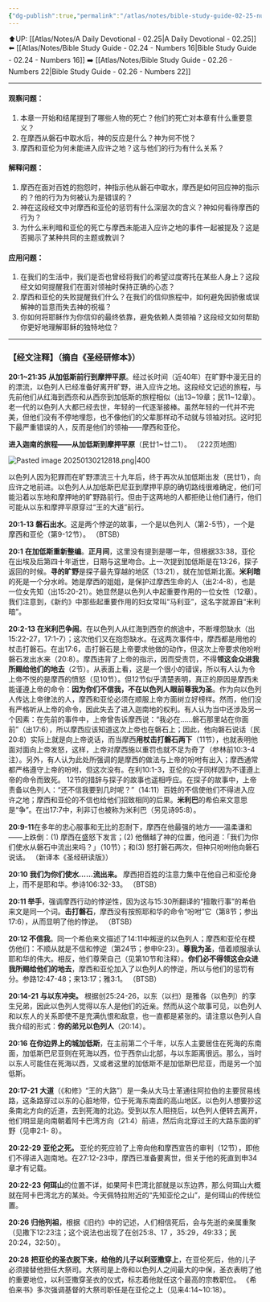 ```yaml
---
{"dg-publish":true,"permalink":"/atlas/notes/bible-study-guide-02-25-numbers-20/","noteIcon":""}
---
```


⬆️UP: [[Atlas/Notes/A Daily Devotional - 02.25\|A Daily Devotional - 02.25]]
⬅️ [[Atlas/Notes/Bible Study Guide - 02.24 - Numbers 16\|Bible Study Guide - 02.24 - Numbers 16]]
➡️ [[Atlas/Notes/Bible Study Guide - 02.26 - Numbers 22\|Bible Study Guide - 02.26 - Numbers 22]] 

---

#### 观察问题：

1. 本章一开始和结尾提到了哪些人物的死亡？他们的死亡对本章有什么重要意义？
2. 在摩西从磐石中取水后，神的反应是什么？神为何不悦？
3. 摩西和亚伦为何未能进入应许之地？这与他们的行为有什么关系？

#### 解释问题：

1. 摩西在面对百姓的抱怨时，神指示他从磐石中取水，摩西是如何回应神的指示的？他的行为为何被认为是错误的？
2. 神在这段经文中对摩西和亚伦的惩罚有什么深层次的含义？神如何看待摩西的行为？
3. 为什么米利暗和亚伦的死亡与摩西未能进入应许之地的事件一起被提及？这是否揭示了某种共同的主题或教训？

#### 应用问题：

1. 在我们的生活中，我们是否也曾经将我们的希望过度寄托在某些人身上？这段经文如何提醒我们在面对领袖时保持正确的心态？
2. 摩西和亚伦的失败提醒我们什么？在我们的信仰旅程中，如何避免因骄傲或误解神的旨意而失去神的祝福？
3. 你如何将耶稣作为你信仰的最终依靠，避免依赖人类领袖？这段经文如何帮助你更好地理解耶稣的独特地位？

---
### 【经文注释】（摘自《圣经研修本》）

**20:1~21:35** **从加低斯前行到摩押平原**。经过长时间（近40年）在旷野中漫无目的的漂流，以色列人已经准备好离开旷野，进入应许之地。这段经文记述的旅程，与先前他们从红海到西奈和从西奈到加低斯的旅程相似（出13~19章；民11~12章）。老一代的以色列人大都已经去世，年轻的一代逐渐接棒。虽然年轻的一代并不完美，但他们没有不停地埋怨，也不像他们的父辈那样动不动就与领袖对抗。这时犯下最严重错误的人，反而是他们的领袖——摩西和亚伦。

**进入迦南的旅程——从加低斯到摩押平原**（民廿1~廿二1）。 （222页地图）

![Pasted image 20250130212818.png|400](/img/user/Atlas/Utilities/Images/Pasted%20image%2020250130212818.png)

以色列人因为犯罪而在旷野漂流三十九年后，终于再次从加低斯出发（民廿1），向应许之地前进。以色列人从加低斯巴尼亚到摩押平原的确切路线很难确定，他们可能沿着以东地和摩押地的旷野路前行。但由于这两地的人都拒绝让他们通行，他们可能从以东和摩押平原穿过“王的大道”前行。

**20:1-13 磐石出水**。这是两个悖逆的故事，一个是以色列人（第2-5节），一个是摩西和亚伦（第9-12节）。 （BTSB）

**20:1** **在加低斯重新整编**。**正月间**，这里没有提到是哪一年，但根据33:38，亚伦在出埃及后第四十年逝世，日期与这里吻合。上一次提到加低斯是在13:26，探子返回的时候。**寻的旷野**是探子最先穿越的地区（13:21），就在加低斯北面。**米利暗**的死是一个分水岭。她是摩西的姐姐，是保护过摩西生命的人（出2:4-8），也是一位女先知（出15:20-21）。她显然是以色列人中起重要作用的一位女性（12章）。我们注意到，《新约》中那些起重要作用的妇女常叫“马利亚”，这名字就源自“米利暗”。

**20:2-13 在米利巴争闹**。在以色列人从红海到西奈的旅途中，不断埋怨缺水（出15:22-27，17:1-7）；这次他们又在抱怨缺水。在这两次事件中，摩西都是用他的杖击打磐石。在出17:6，击打磐石是上帝要求他做的动作，但这次上帝要求他吩咐磐石发出水来（20:8）。摩西违背了上帝的指示，因而受责罚，不得**领这会众进我所赐给他们的地去**（2节）。从表面上看，这是一个很小的错误，所以有人认为令上帝不悦的是摩西的愤怒（见10节）。但12节似乎清楚表明，真正的原因是摩西未能谨遵上帝的命令：**因为你们不信我，不在以色列人眼前尊我为圣**。作为向以色列人传达上帝律法的人，摩西和亚伦必须在顺服上帝方面树立好榜样。然而，他们没有严格听从上帝的命令，因此失去了进入迦南地的权利。有人认为当中还涉及另一个因素：在先前的事件中，上帝曾告诉摩西说：“我必在……磐石那里站在你面前”（出17:6），所以摩西应该知道这次上帝也在磐石上；因此，他向磐石说话（民20:8）实际上就是向上帝说话，而当摩西**用杖击打磐石两下**（11节），也就表明他面对面向上帝发怒，这样，上帝对摩西施以重罚也就不足为奇了（参林前10:3-4注）。另外，有人认为此处所强调的是摩西的做法与上帝的吩咐有出入；摩西通常都严格遵守上帝的吩咐，但这次没有。在利10:1-3，亚伦的众子同样因为不谨遵上帝的命令而致死。 12节的措辞与探子的故事也遥相呼应。在探子的故事中，上帝责备以色列人：“还不信我要到几时呢？”（14:11）百姓的不信使他们不得进入应许之地；摩西和亚伦的不信也给他们招致相同的后果。**米利巴**的希伯来文意思是“争”。在出17:7中，利非订也被称为米利巴（另见诗95:8）。

**20:9-11**在多年的忠心服事和无比的忍耐下，摩西在他最强的地方——温柔谦和——上跌倒：(1) 摩西在盛怒下发言；(2) 他僭越了神的位置，他问道：「我们为你们使水从磐石中流出来吗？」（10节）；和(3) 怒打磐石两次，但神只吩咐他向磐石说话。 （新译本《圣经研读版》）

**20:10** **我们为你们使水……流出来。** 摩西把百姓的注意力集中在他自己和亚伦身上，而不是耶和华。参诗106:32-33。 （BTSB）

**20:11 举手**，强调摩西行动的悖逆性，因为这与15:30所翻译的“擅敢行事”的希伯来文是同一个词。**击打磐石**，摩西没有按照耶和华的命令“吩咐”它（第8节；参出17:6），从而显明了他的悖逆。 （BTSB）

**20:12 不信我**。同一个希伯来文描述了14:11中叛逆的以色列人；摩西和亚伦在模仿他们：不顺从就是不信和悖逆（第24节；参申9:23）。**尊我为圣**，借着顺服承认耶和华的伟大。相反，他们尊荣自己（见第10节和注释）。**你们必不得领这会众进我所赐给他们的地去**，摩西和亚伦加入了以色列人的悖逆，所以与他们的惩罚有分。参路12:47-48；来13:17；雅3:1。 （BTSB）

**20:14-21** **与以东冲突。** 根据创25:24-26，以东（以扫）是雅各（以色列）的孪生兄弟，因此以色列人觉得以东人是他们的近亲。然而从这个故事可见，以色列人和以东人的关系即使不是充满仇恨和敌意，也一直都是紧张的。请注意以色列人自我介绍的形式：**你的弟兄以色列人**（20:14）。

**20:16** **在你边界上的城加低斯**，在主前第二个千年，以东人主要居住在死海的东南面，加低斯巴尼亚则在死海以西，位于西奈山北部，与以东距离很远。那么，当时以东人可能住在死海以西，又或者这里的加低斯不是加低斯巴尼亚，而是另一个加低斯。

**20:17-21** **大道**（《和修》“王的大路”）是一条从大马士革通往阿拉伯的主要贸易线路，这条路穿过以东的心脏地带，位于死海东南面的高山地区。以色列人想要抄这条南北方向的近道，去到死海的北边。受到以东人阻挠后，以色列人便转去离开，他们明显是向南朝着阿卡巴湾方向（21:4）前进，然后向北穿过王的大路东面的旷野（见申2:1- 8）。

**20:22-29** **亚伦之死。** 亚伦的死应验了上帝向他和摩西宣告的审判（12节），即他们不得进入迦南地。在27:12-23中，摩西已准备要离世，但关于他的死直到申34章才有记载。

**20:22-23** **何珥山**的位置不详，如果阿卡巴湾北部就是以东边界，那么何珥山大概就在阿卡巴湾北方的某处。今天佩特拉附近的“先知亚伦之山”，是何珥山的传统位置。

**20:26** **归他列祖**，根据《旧约》中的记述，人们相信死后，会与先逝的亲属重聚（见撒下12:23注；这个说法也出现了在创25:8、17 ，35:29，49:33；民20:24，32:50）。

**20:28** **把亚伦的圣衣脱下来，给他的儿子以利亚撒穿上**，在亚伦死后，他的儿子必须接替他担任大祭司。大祭司是上帝和以色列人之间最大的中保，圣衣表明了他的重要地位，以利亚撒穿圣衣的仪式，标志着他就任这个最高的宗教职位。 《希伯来书》多次强调基督的大祭司职任是在亚伦之上（见来4:14~10:18）。